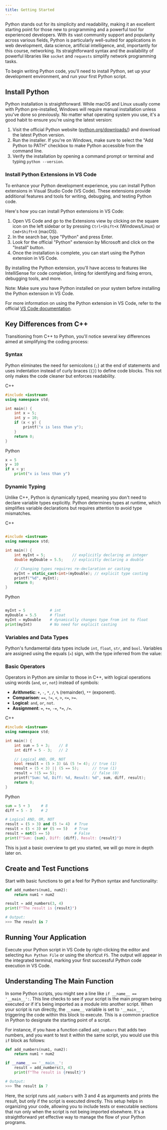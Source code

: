```yaml
---
title: Getting Started
---
```


Python stands out for its simplicity and readability, making it an excellent starting point for those new to programming and a powerful tool for experienced developers. With its vast community support and popularity across various fields, Python is particularly well-suited for applications in web development, data science, artificial intelligence, and, importantly for this course, networking. Its straightforward syntax and the availability of powerful libraries like `socket` and `requests` simplify network programming tasks.

To begin writing Python code, you'll need to install Python, set up your development environment, and run your first Python script.

## Install Python

Python installation is straightforward. While macOS and Linux usually come with Python pre-installed, Windows will require manual installation unless you've done so previously. No matter what operating system you use, it's a good habit to ensure you're using the latest version:

1. Visit the official Python website ([python.org/downloads/](https://www.python.org/downloads/)) and download the latest Python version.
1. Run the installer. If you're on Windows, make sure to select the "Add Python to PATH" checkbox to make Python accessible from the command line.
1. Verify the installation by opening a command prompt or terminal and typing `python --version`.

### Install Python Extensions in VS Code

To enhance your Python development experience, you can install Python extensions in Visual Studio Code (VS Code). These extensions provide additional features and tools for writing, debugging, and testing Python code.

Here's how you can install Python extensions in VS Code:

1. Open VS Code and go to the Extensions view by clicking on the square icon on the left sidebar or by pressing `Ctrl+Shift+X` (Windows/Linux) or `Cmd+Shift+X` (macOS).
2. In the search bar, type "Python" and press Enter.
3. Look for the official "Python" extension by Microsoft and click on the "Install" button.
4. Once the installation is complete, you can start using the Python extension in VS Code.

By installing the Python extension, you'll have access to features like IntelliSense for code completion, linting for identifying and fixing errors, debugging tools, and more.

Note: Make sure you have Python installed on your system before installing the Python extension in VS Code.

For more information on using the Python extension in VS Code, refer to the official [VS Code documentation](https://code.visualstudio.com/docs/languages/python).

## Key Differences from C++

Transitioning from C++ to Python, you'll notice several key differences aimed at simplifying the coding process:

### Syntax

Python eliminates the need for semicolons (`;`) at the end of statements and uses indentation instead of curly braces (`{}`) to define code blocks. This not only makes the code cleaner but enforces readability.

C++

```cpp
#include <iostream>
using namespace std;

int main() {
    int x = 5;
    int y = 10;
    if (x < y) {
        printf("x is less than y");
    }
    return 0;
}
```

Python

```py
x = 5
y = 10
if x < y:
    print("x is less than y")
```

### Dynamic Typing

Unlike C++, Python is dynamically typed, meaning you don't need to declare variable types explicitly. Python determines types at runtime, which simplifies variable declarations but requires attention to avoid type mismatches.

C++

```cpp

#include <iostream>
using namespace std;

int main() {
    int myInt = 5;            // explicitly declaring an integer
    double myDouble = 5.5;    // explicitly declaring a double

    // Changing types requires re-declaration or casting
    myInt = static_cast<int>(myDouble); // explicit type casting
    printf("%d", myInt);
    return 0;
}
```

Python

```python

myInt = 5           # int
myDouble = 5.5      # float
myInt = myDouble    # dynamically changes type from int to float
print(myInt)        # No need for explicit casting
```

### Variables and Data Types

Python's fundamental data types include `int`, `float`, `str`, and `bool`. Variables are assigned using the equals (`=`) sign, with the type inferred from the value:

### Basic Operators

Operators in Python are similar to those in C++, with logical operations using words (`and`, `or`, `not`) instead of symbols:

- **Arithmetic**: `+`, `-`, `*`, `/`, `%` (remainder), `**` (exponent).
- **Comparison**: `==`, `!=`, `<`, `>`, `<=`, `>=`.
- **Logical**: `and`, `or`, `not`.
- **Assignment**: `=`, `+=`, `-=`, `*=`, `/=`.

C++

```cpp
#include <iostream>
using namespace std;

int main() {
    int sum = 5 + 3;    // 8
    int diff = 5 - 3;   // 2

    // Logical AND, OR, NOT
    bool result = (5 > 3) && (5 != 4); // true (1)
    result = (5 < 3) || (5 == 5);      // true (1)
    result = !(5 == 5);                // false (0)
    printf("Sum: %d, Diff: %d, Result: %d", sum, diff, result);
    return 0;
}
```

Python

```python
sum = 5 + 3     # 8
diff = 5 - 3    # 2

# Logical AND, OR, NOT
result = (5 > 3) and (5 != 4)  # True
result = (5 < 3) or (5 == 5)   # True
result = not(5 == 5)           # False
print(f"Sum: {sum}, Diff: {diff}, Result: {result}")
```

This is just a basic overview to get you started, we will go more in depth later on.

## Create and Test Functions

Start with basic functions to get a feel for Python syntax and functionality:

```python
def add_numbers(num1, num2):
    return num1 + num2

result = add_numbers(3, 4)
print(f"The result is {result}")

# Output:
>>> The result is 7
```

## Running Your Application

Execute your Python script in VS Code by right-clicking the editor and selecting `Run Python File` or using the shortcut `F5`. The output will appear in the integrated terminal, marking your first successful Python code execution in VS Code.

## Understanding The Main Function

In some Python scripts, you might see a line like `if __name__ == '__main__':`. This line checks to see if your script is the main program being executed or if it's being imported as a module into another script. When your script is run directly, the `__name__` variable is set to `'__main__'`, triggering the code within this block to execute. This is a common practice in Python to designate the starting point of a script.

For instance, if you have a function called `add_numbers` that adds two numbers, and you want to test it within the same script, you would use this `if` block as follows:

```python
def add_numbers(num1, num2):
    return num1 + num2

if __name__ == '__main__':
    result = add_numbers(3, 4)
    print(f"The result is {result}")

# Output:
>>> The result is 7
```

Here, the script runs `add_numbers` with 3 and 4 as arguments and prints the result, but only if the script is executed directly. This setup helps in organizing your code, allowing you to include tests or executable sections that run only when the script is not being imported elsewhere. It's a straightforward yet effective way to manage the flow of your Python programs.
